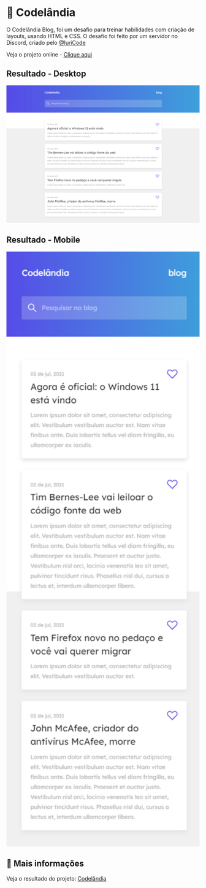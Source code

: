 # :rocket: Codelândia

O Codelândia Blog, foi um desafio para treinar habilidades com criação de layouts, usando HTML e CSS.
O desafio foi feito por um servidor no Discord, criado pelo [@IuriCode](https://bio-iuricode.vercel.app)

Veja o projeto online - [Clique aqui](https://codelandia-devjohn.netlify.appp)


## Resultado - Desktop

<img src="./public/assets/imgs/readme/desktop.png" width="560px">

## Resultado - Mobile

<img src="./public/assets/imgs/readme/mobile.png" width="560px">


## :link: Mais informações

Veja o resultado do projeto: [Codelândia](
https://codelandia-devjohn.netlify.app)
